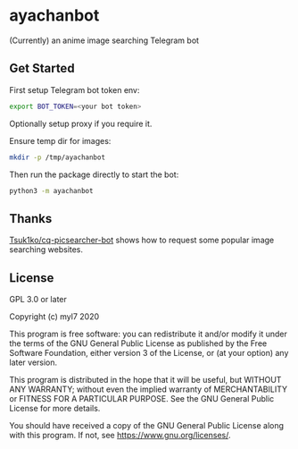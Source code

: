 # ayachanbot

(Currently) an anime image searching Telegram bot

## Get Started

First setup Telegram bot token env:

```bash
export BOT_TOKEN=<your bot token>
```

Optionally setup proxy if you require it.

Ensure temp dir for images:

```bash
mkdir -p /tmp/ayachanbot
```

Then run the package directly to start the bot:

```bash
python3 -m ayachanbot
```

## Thanks

[Tsuk1ko/cq-picsearcher-bot](https://github.com/Tsuk1ko/cq-picsearcher-bot) shows how to request some popular image searching websites.

## License

GPL 3.0 or later

Copyright (c) myl7 2020

This program is free software: you can redistribute it and/or modify
it under the terms of the GNU General Public License as published by
the Free Software Foundation, either version 3 of the License, or
(at your option) any later version.

This program is distributed in the hope that it will be useful,
but WITHOUT ANY WARRANTY; without even the implied warranty of
MERCHANTABILITY or FITNESS FOR A PARTICULAR PURPOSE.  See the
GNU General Public License for more details.

You should have received a copy of the GNU General Public License
along with this program.  If not, see <https://www.gnu.org/licenses/>.
